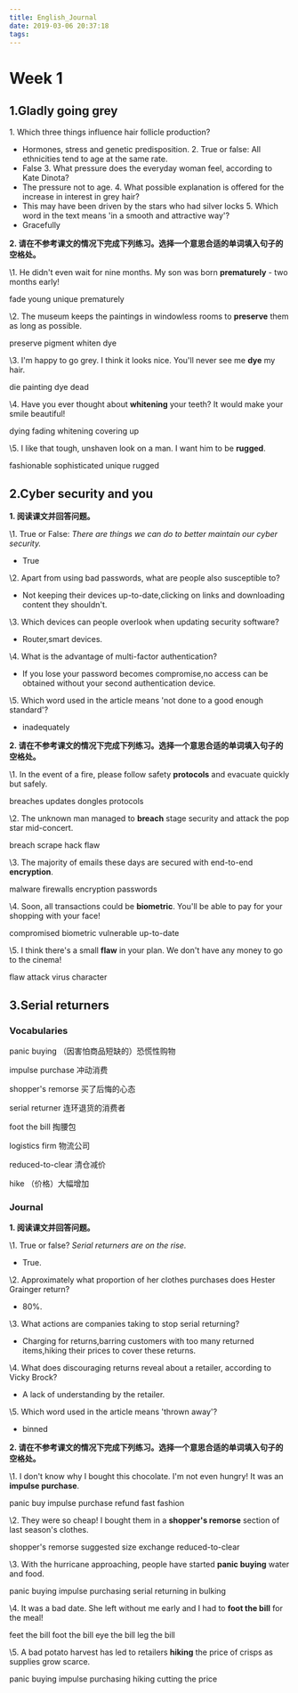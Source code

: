 ```yaml
---
title: English_Journal
date: 2019-03-06 20:37:18
tags:
---
```


# Week 1

## 1.Gladly going grey

1. Which three things influence hair follicle production?
   - Hormones, stress and genetic predisposition.
2. True or false: All ethnicities tend to age at the same rate.
   - False
3. What pressure does the everyday woman feel, according to Kate Dinota?
   - The pressure not to age.
4. What possible explanation is offered for the increase in interest in grey hair?
   - This may have been driven by the stars who had silver locks
5. Which word in the text means 'in a smooth and attractive way'?
   - Gracefully

**2. 请在不参考课文的情况下完成下列练习。选择一个意思合适的单词填入句子的空格处。**

\1. He didn't even wait for nine months. My son was born __prematurely__ - two months early!

fade       young       unique      prematurely

\2. The museum keeps the paintings in windowless rooms to __preserve__ them as long as possible.

preserve       pigment       whiten       dye

\3. I'm happy to go grey. I think it looks nice. You'll never see me __dye__ my hair.

die       painting       dye       dead

\4. Have you ever thought about __whitening__ your teeth? It would make your smile beautiful!

dying       fading       whitening        covering up

\5. I like that tough, unshaven look on a man. I want him to be __rugged__.

fashionable        sophisticated       unique       rugged

## 2.Cyber security and you

**1. 阅读课文并回答问题。**

\1. True or False: *There are things we can do to better maintain our cyber security.*

- True

\2. Apart from using bad passwords, what are people also susceptible to?

- Not keeping their devices up-to-date,clicking on links and downloading content they shouldn't.

\3. Which devices can people overlook when updating security software?

- Router,smart devices.

\4. What is the advantage of multi-factor authentication?

- If you lose your password becomes compromise,no access can be obtained without your second authentication device.

\5. Which word used in the article means 'not done to a good enough standard'?

- inadequately

**2. 请在不参考课文的情况下完成下列练习。选择一个意思合适的单词填入句子的空格处。**

\1. In the event of a fire, please follow safety __protocols__ and evacuate quickly but safely.

breaches       updates       dongles       protocols

\2. The unknown man managed to __breach__ stage security and attack the pop star mid-concert.

breach       scrape       hack       flaw

\3. The majority of emails these days are secured with end-to-end __encryption__.

malware       firewalls       encryption       passwords

\4. Soon, all transactions could be __biometric__. You'll be able to pay for your shopping with your face!

compromised        biometric       vulnerable       up-to-date

\5. I think there's a small __flaw__ in your plan. We don't have any money to go to the cinema!

flaw       attack       virus       character

## 3.Serial returners

### Vocabularies

panic buying （因害怕商品短缺的）恐慌性购物

impulse purchase 冲动消费

shopper's remorse 买了后悔的心态

serial returner 连环退货的消费者

foot the bill 掏腰包

logistics firm 物流公司

reduced-to-clear 清仓减价

hike （价格）大幅增加

### Journal

**1. 阅读课文并回答问题。**

\1. True or false? *Serial returners are on the rise.*

- True.

\2. Approximately what proportion of her clothes purchases does Hester Grainger return?

- 80%.

\3. What actions are companies taking to stop serial returning?

- Charging for returns,barring customers with too many returned items,hiking their prices to cover these returns.

\4. What does discouraging returns reveal about a retailer, according to Vicky Brock?

- A lack of understanding by the retailer.

\5. Which word used in the article means 'thrown away'?

- binned

**2. 请在不参考课文的情况下完成下列练习。选择一个意思合适的单词填入句子的空格处。**

\1. I don't know why I bought this chocolate. I'm not even hungry! It was an __impulse purchase__.

panic buy       impulse purchase       refund       fast fashion

\2. They were so cheap! I bought them in a __shopper's remorse__ section of last season's clothes.

shopper's remorse       suggested size       exchange         reduced-to-clear

\3. With the hurricane approaching, people have started __panic buying__ water and food.

panic buying       impulse purchasing       serial returning       in bulking

\4. It was a bad date. She left without me early and I had to __foot the bill__ for the meal!

feet the bill       foot the bill       eye the bill       leg the bill

\5. A bad potato harvest has led to retailers __hiking__ the price of crisps as supplies grow scarce.

panic buying       impulse purchasing       hiking       cutting the price


